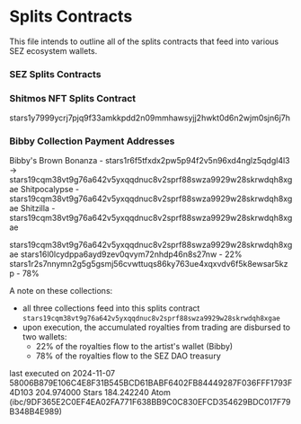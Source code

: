 # Splits Contracts
This file intends to outline all of the splits contracts that feed into various SEZ ecosystem wallets.

### SEZ Splits Contracts

### Shitmos NFT Splits Contract
stars1y7999ycrj7pjq9f33amkkpdd2n09mmhawsyjj2hwkt0d6n2wjm0sjn6j7h

### Bibby Collection Payment Addresses
Bibby's Brown Bonanza - stars1r6f5tfxdx2pw5p94f2v5n96xd4nglz5qdgl4l3 -> stars19cqm38vt9g76a642v5yxqqdnuc8v2sprf88swza9929w28skrwdqh8xgae
Shitpocalypse - stars19cqm38vt9g76a642v5yxqqdnuc8v2sprf88swza9929w28skrwdqh8xgae
Shitzilla - stars19cqm38vt9g76a642v5yxqqdnuc8v2sprf88swza9929w28skrwdqh8xgae

stars19cqm38vt9g76a642v5yxqqdnuc8v2sprf88swza9929w28skrwdqh8xgae
stars16l0lcydppa6ayd9zev0qvym72nhdp46n8s27nw - 22%
stars1r2s7nnymn2g5g5gsmj56cvwttuqs86ky763ue4xqxvdv6f5k8ewsar5kzp - 78%

A note on these collections:
- all three collections feed into this splits contract `stars19cqm38vt9g76a642v5yxqqdnuc8v2sprf88swza9929w28skrwdqh8xgae`
- upon execution, the accumulated royalties from trading are disbursed to two wallets:
    - 22% of the royalties flow to the artist's wallet (Bibby)
    - 78% of the royalties flow to the SEZ DAO treasury

last executed on 2024-11-07
58006B879E106C4E8F31B545BCD61BABF6402FB84449287F036FFF1793F4D103
204.974000 Stars
184.242240 Atom (ibc/9DF365E2C0EF4EA02FA771F638BB9C0C830EFCD354629BDC017F79B348B4E989)


###